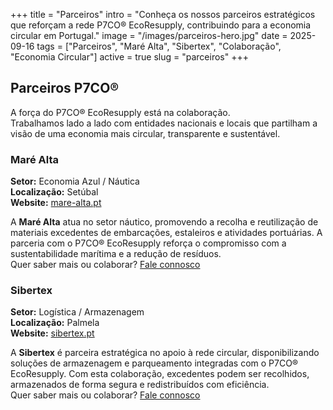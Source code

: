 +++
title = "Parceiros"
intro = "Conheça os nossos parceiros estratégicos que reforçam a rede P7CO® EcoResupply, contribuindo para a economia circular em Portugal."
image = "/images/parceiros-hero.jpg"
date = 2025-09-16
tags = ["Parceiros", "Maré Alta", "Sibertex", "Colaboração", "Economia Circular"]
active = true
slug = "parceiros"
+++

## Parceiros P7CO®

A força do P7CO® EcoResupply está na colaboração.  
Trabalhamos lado a lado com entidades nacionais e locais que partilham a visão de uma economia mais circular, transparente e sustentável.

### Maré Alta

**Setor:** Economia Azul / Náutica  
**Localização:** Setúbal  
**Website:** [mare-alta.pt](https://www.mare-alta.pt)

A **Maré Alta** atua no setor náutico, promovendo a recolha e reutilização de materiais excedentes de embarcações, estaleiros e atividades portuárias. A parceria com o P7CO® EcoResupply reforça o compromisso com a sustentabilidade marítima e a redução de resíduos.  
Quer saber mais ou colaborar? [Fale connosco](/pt/home/contact)

### Sibertex

**Setor:** Logística / Armazenagem  
**Localização:** Palmela  
**Website:** [sibertex.pt](https://www.sibertex.pt)

A **Sibertex** é parceira estratégica no apoio à rede circular, disponibilizando soluções de armazenagem e parqueamento integradas com o P7CO® EcoResupply. Com esta colaboração, excedentes podem ser recolhidos, armazenados de forma segura e redistribuídos com eficiência.  
Quer saber mais ou colaborar? [Fale connosco](/pt/home/contact)
